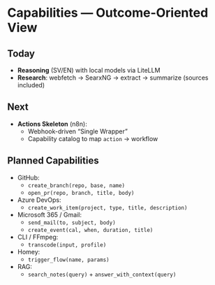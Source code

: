 # Capabilities — Outcome-Oriented View

## Today
- **Reasoning** (SV/EN) with local models via LiteLLM
- **Research**: webfetch → SearxNG → extract → summarize (sources included)

## Next
- **Actions Skeleton** (n8n):
  - Webhook-driven “Single Wrapper”
  - Capability catalog to map `action` → workflow

## Planned Capabilities
- GitHub:
  - `create_branch(repo, base, name)`
  - `open_pr(repo, branch, title, body)`
- Azure DevOps:
  - `create_work_item(project, type, title, description)`
- Microsoft 365 / Gmail:
  - `send_mail(to, subject, body)`
  - `create_event(cal, when, duration, title)`
- CLI / FFmpeg:
  - `transcode(input, profile)`
- Homey:
  - `trigger_flow(name, params)`
- RAG:
  - `search_notes(query)` + `answer_with_context(query)`
